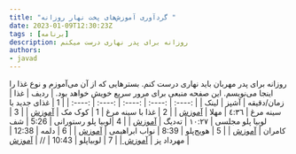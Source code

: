 ```yaml
---
title: "گردآوری آموزش‌های پخت نهار روزانه "
date: 2023-01-09T12:30:23Z
tags : [برنامه]
description: روزانه برای پدر نهاری درست میکنم
authors:
- javad
---
```


روزانه برای پدر مهربان باید نهاری درست کنم. بسترهایی که از آن می‌آموزم و نوع غذا را اینجا می‌نویسم. این صفحه منبعی برای مرور سریع خویش خواهد بود.
| ردیف | غذا |  زمان/دقیقه | آشپز | لینک |
| :----: |  :----: |  :----: | :----: |  :----: |
| 1 | غذای جدید با سینه مرغ  | ٤:٣٦  | مهلا | [آموزش](https://www.youtube.com/watch?v=6f1LSwtuj2g) |
| 2 | غذا  با سینه مرغ  | 1  | کوک مک | [آموزش](https://www.youtube.com/watch?v=tAMf9vKolcg&list=PL1ygF2bIRjFZW9qATra8NRsjgaRFzUvQk) |
| 3 | لوبیا پلو مجلسی  | ١٠:٢٧  | ته‌دیگ | [آموزش](https://www.youtube.com/watch?v=gl5iBT4En0M) |
| 4 |لوبیا پلو رستورانی | 5:26 | شف کامران | [آموزش](https://www.youtube.com/watch?v=Wmx72xUq6Us) |
| 5 | هویج‌پلو | 8:39 | نواب ابراهیمی | [آموزش](https://www.youtube.com/watch?v=zx7DdQYu6YY) |
| 6 | دلمه | 12:38 | مهرداد پز | [آموزش ](https://www.youtube.com/watch?v=KTx03SdKg9k) |
| 7 | لوبیاپلو | 10:43 |  //  | [آموزش](https://youtu.be/NfVI5UJt-Vo) |

